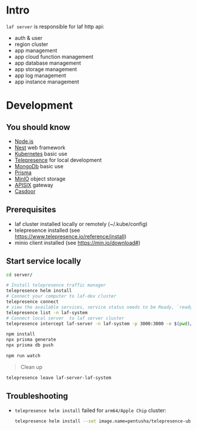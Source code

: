 # Intro

`laf server` is responsible for laf http api:

- auth & user
- region cluster
- app management
- app cloud function management
- app database management
- app storage management
- app log management
- app instance management

# Development

## You should know

- [Node.js](https://nodejs.org/en/docs)
- [Nest](https://github.com/nestjs/nest) web framework
- [Kubernetes](https://kubernetes.io) basic use
- [Telepresence](https://www.telepresence.io) for local development
- [MongoDb](https://docs.mongodb.com) basic use
- [Prisma](https://www.prisma.io)
- [MinIO](https://min.io) object storage
- [APISIX](https://apisix.apache.org) gateway
- [Casdoor](https://casdoor.org/)

## Prerequisites

- laf cluster installed locally or remotely (~/.kube/config)
- telepresence installed (see https://www.telepresence.io/reference/install)
- minio client installed (see https://min.io/download#)

## Start service locally

```bash
cd server/

# Install telepresence traffic manager
telepresence helm install
# Connect your computer to laf-dev cluster
telepresence connect
# view the available services, service status needs to be Ready, `ready to intercept`
telepresence list -n laf-system
# Connect local server  to laf server cluster
telepresence intercept laf-server -n laf-system -p 3000:3000 -e $(pwd)/.env

npm install
npx prisma generate
npx prisma db push

npm run watch
```

> Clean up

```bash
telepresence leave laf-server-laf-system
```

## Troubleshooting

- `telepresence helm install` failed for `arm64/Apple Chip` cluster:
  
  ```bash
  telepresence helm install --set image.name=pentusha/telepresence-ubuntu-multiarch --set image.registry=docker.io --set image.tag=2.10.4
  ```